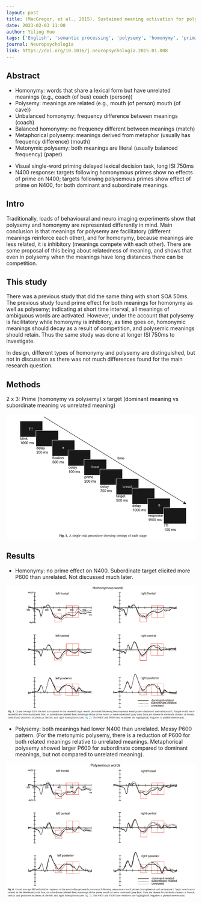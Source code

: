 ```yaml
---
layout: post
title: (MacGregor, et al., 2015). Sustained meaning activation for polysemous but not homonymous words - Evidence from EEG
date: 2023-02-03 11:00
author: Yiling Huo
tags: ['English', 'semantic processing', 'polysemy', 'homonymy', 'priming paradigm', 'EEG', 'ERP', 'N400']
journal: Neuropsychologia
link: https://doi.org/10.1016/j.neuropsychologia.2015.01.008
---
```


## Abstract 

- Homonymy: words that share a lexical form but have unrelated meanings (e.g., coach (of bus) coach (person))
- Polysemy: meanings are related (e.g., mouth (of person) mouth (of cave))
- Unbalanced homonymy: frequency difference between meanings (coach)
- Balanced homonymy: no frequency different between meanings (match)
- Metaphorical polysemy: meanings derived from metaphor (usually has frequency difference) (mouth)
- Metonymic polysemy: both meanings are literal (usually balanced frequency) (paper)

<p></p>

- Visual single-word priming delayed lexical decision task, long ISI 750ms
- N400 response: targets following homonymous primes show no effects of prime on N400; targets following polysemous primes show effect of prime on N400, for both dominant and subordinate meanings. 

## Intro

Traditionally, loads of behavioural and neuro imaging experiments show that polysemy and homonymy are represented differently in mind. Main conclusion is that meanings for polysemy are facilitatory (different meanings reinforce each other), and for homonymy, because meanings are less related, it is inhibitory (meanings compete with each other). There are some proposal of this being about relatedness of meaning, and shows that even in polysemy when the meanings have long distances there can be competition. 

## This study

There was a previous study that did the same thing with short SOA 50ms. The previous study found prime effect for both meanings for homonymy as well as polysemy; indicating at short time interval, all meanings of ambiguous words are activated. However, under the account that polysemy is facilitatory while homonymy is inhibitory, as time goes on, homonymic meanings should decay as a result of competition, and polysemic meanings should retain. Thus the same study was done at longer ISI 750ms to investigate. 

In design, different types of homonymy and polysemy are distinguished, but not in discussion as there was not much differences found for the main research question. 

## Methods

2 x 3: Prime (homonymy vs polysemy) x target (dominant meaning vs subordinate meaning vs unrelated meaning)

![procedure](/img/articles-phd/macgregor-2015-1.png)

## Results

- Homonymy: no prime effect on N400. Subordinate target elicited more P600 than unrelated. Not discussed much later.

![result1](/img/articles-phd/macgregor-2015-2.png)

- Polysemy: both meanings had lower N400 than unrelated. Messy P600 pattern. (For the metonymic polysemy, there is a reduction of P600 for both related meanings relative to unrelated meanings. Metaphorical polysemy showed larger P600 for subordinate compared to dominant meanings, but not compared to unrelated meaning).

![result2](/img/articles-phd/macgregor-2015-3.png)